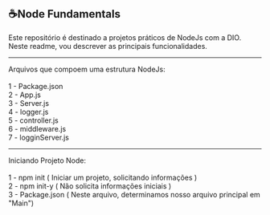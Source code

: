 ☕Node Fundamentals
-----------------------------------------------------------

Este repositório é destinado a projetos práticos de NodeJs com a DIO.<br>
Neste readme, vou descrever as principais funcionalidades.

-----------------------------------------------------------

Arquivos que compoem uma estrutura NodeJs:<br><br>
1 - Package.json<br>
2 - App.js<br>
3 - Server.js<br>
4 - logger.js<br>
5 - controller.js<br>
6 - middleware.js<br>
7 - logginServer.js<br>

-----------------------------------------------------------

Iniciando Projeto Node:<br><br>
1 - npm init ( Iniciar um projeto, solicitando informações )<br>
2 - npm init-y ( Não solicita informações iniciais )<br>
3 - Package.json ( Neste arquivo, determinamos nosso arquivo principal em "Main")
